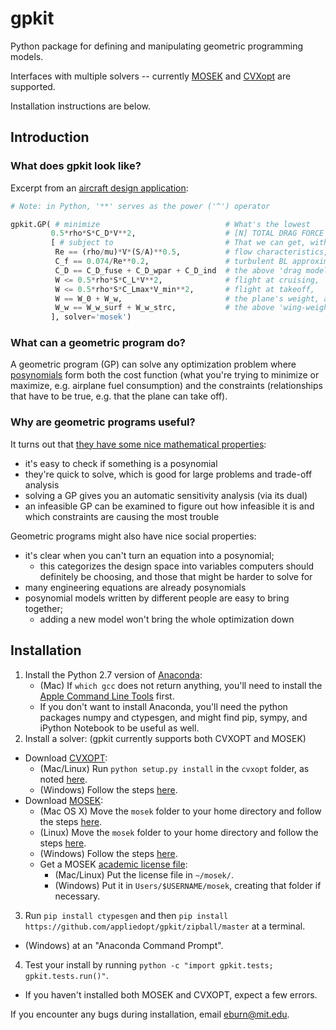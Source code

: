 # gpkit #

Python package for defining and manipulating geometric programming models.

Interfaces with multiple solvers -- currently [MOSEK](http://mosek.com) and [CVXopt](http://cvxopt.org/) are supported.

Installation instructions are below.

## Introduction ##

### What does gpkit look like?

Excerpt from an [aircraft design application](http://nbviewer.ipython.org/github/appliedopt/gpkit/blob/master/gpkit/examples/simpleaircraft.ipynb):

```python
# Note: in Python, '**' serves as the power ('^') operator

gpkit.GP( # minimize                            # What's the lowest
         0.5*rho*S*C_D*V**2,                    # [N] TOTAL DRAG FORCE
         [ # subject to                         # That we can get, with our
          Re == (rho/mu)*V*(S/A)**0.5,          # flow characteristics,
          C_f == 0.074/Re**0.2,                 # turbulent BL approximation,
          C_D == C_D_fuse + C_D_wpar + C_D_ind  # the above 'drag model',
          W <= 0.5*rho*S*C_L*V**2,              # flight at cruising,
          W <= 0.5*rho*S*C_Lmax*V_min**2,       # flight at takeoff,     
          W == W_0 + W_w,                       # the plane's weight, and
          W_w == W_w_surf + W_w_strc,           # the above 'wing-weight model'?
         ], solver='mosek')
 ```

### What can a geometric program do?

A geometric program (GP) can solve any optimization problem where [posynomials](http://en.wikipedia.org/wiki/Posynomial) form both the cost function (what you're trying to minimize or maximize, e.g. airplane fuel consumption) and the constraints (relationships that have to be true, e.g. that the plane can take off). 

### Why are geometric programs useful?

It turns out that [they have some nice mathematical properties](http://stanford.edu/~boyd/papers/pdf/gp_tutorial.pdf):
  - it's easy to check if something is a posynomial
  - they're quick to solve, which is good for large problems and trade-off analysis
  - solving a GP gives you an automatic sensitivity analysis (via its dual)
  - an infeasible GP can be examined to figure out how infeasible it is and which constraints are causing the most trouble

Geometric programs might also have nice social properties:
  - it's clear when you can't turn an equation into a posynomial;
    - this categorizes the design space into variables computers should definitely be choosing, and those that might be harder to solve for
  - many engineering equations are already posynomials
  - posynomial models written by different people are easy to bring together;
      - adding a new model won't bring the whole optimization down

## Installation ##

1. Install the Python 2.7 version of [Anaconda](http://continuum.io/downloads):
   - (Mac) If `which gcc` does not return anything, you'll need to install the [Apple Command Line Tools](https://developer.apple.com/downloads/index.action?=command%20line%20tools) first.
   - If you don't want to install Anaconda, you'll need the python packages numpy and ctypesgen, and might find pip, sympy, and iPython Notebook to be useful as well.
2. Install a solver: (gpkit currently supports both CVXOPT and MOSEK)
  - Download [CVXOPT](http://cvxopt.org/download/index.html):
    - (Mac/Linux) Run `python setup.py install` in the `cvxopt` folder, as noted [here](http://cvxopt.org/install/index.html#standard-installation).
    - (Windows) Follow the steps [here](http://cvxopt.org/install/index.html#building-cvxopt-for-windows).
  - Download [MOSEK](http://mosek.com/resources/downloads):
    -  (Mac OS X) Move the `mosek` folder to your home directory and follow the steps [here](http://docs.mosek.com/7.0/toolsinstall/Mac_OS_X_installation.html).
    -  (Linux) Move the `mosek` folder to your home directory and follow the steps [here](http://docs.mosek.com/7.0/toolsinstall/Linux_UNIX_installation_instructions.html).
    -  (Windows) Follow the steps [here](http://docs.mosek.com/7.0/toolsinstall/Windows_installation.html).
    - Get a MOSEK [academic license file](http://license.mosek.com/academic):
      - (Mac/Linux) Put the license file in `~/mosek/`.
      - (Windows) Put it in `Users/$USERNAME/mosek`, creating that folder if necessary.
3. Run `pip install ctypesgen` and then `pip install https://github.com/appliedopt/gpkit/zipball/master` at a terminal.
  - (Windows) at an "Anaconda Command Prompt".
4. Test your install by running `python -c "import gpkit.tests; gpkit.tests.run()"`.
  - If you haven't installed both MOSEK and CVXOPT, expect a few errors.

If you encounter any bugs during installation, email [eburn@mit.edu](mailto:eburn@mit.edu).
